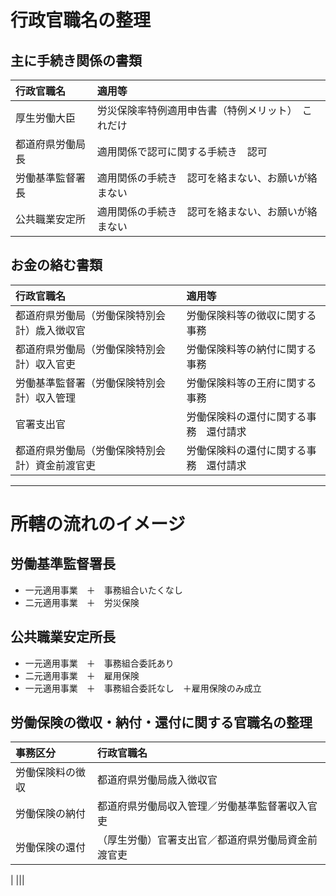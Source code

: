 # 行政官職名の整理
## 主に手続き関係の書類
| 行政官職名| 適用等|
|:--- |:---|
|厚生労働大臣 |労災保険率特例適用申告書（特例メリット）　これだけ|
|都道府県労働局長 |適用関係で認可に関する手続き　認可|
|労働基準監督署長 |適用関係の手続き　認可を絡まない、お願いが絡まない|
|公共職業安定所  |適用関係の手続き　認可を絡まない、お願いが絡まない|

## お金の絡む書類
| 行政官職名| 適用等|
|:--- |:---|
|都道府県労働局（労働保険特別会計）歳入徴収官 |労働保険料等の徴収に関する事務|
|都道府県労働局（労働保険特別会計）収入官吏|労働保険料等の納付に関する事務|
|労働基準監督署（労働保険特別会計）収入管理|労働保険料等の王府に関する事務|
|官署支出官|労働保険料の還付に関する事務　還付請求|
|都道府県労働局（労働保険特別会計）資金前渡官吏|労働保険料の還付に関する事務　還付請求|

---
# 所轄の流れのイメージ
## 労働基準監督署長
- 一元適用事業　＋　事務組合いたくなし
- 二元適用事業　＋　労災保険

## 公共職業安定所長
- 一元適用事業　＋　事務組合委託あり
- 二元適用事業　＋　雇用保険
- 一元適用事業　＋　事務組合委託なし　＋雇用保険のみ成立

## 労働保険の徴収・納付・還付に関する官職名の整理
|事務区分|行政官職名|
|:---|:--|
|労働保険料の徴収|都道府県労働局歳入徴収官|
|労働保険の納付|都道府県労働局収入管理／労働基準監督署収入官吏|
|労働保険の還付|（厚生労働）官署支出官／都道府県労働局資金前渡官吏
|
|||

